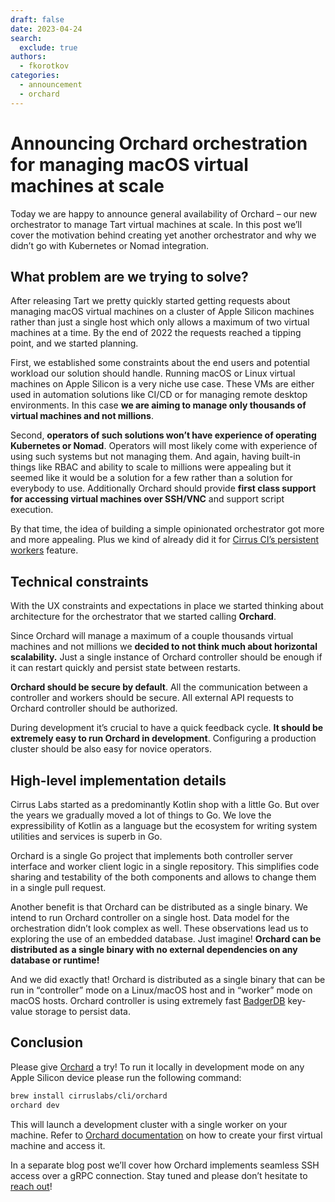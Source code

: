 ```yaml
---
draft: false
date: 2023-04-24
search:
  exclude: true
authors:
  - fkorotkov
categories:
  - announcement
  - orchard
---
```


# Announcing Orchard orchestration for managing macOS virtual machines at scale

Today we are happy to announce general availability of Orchard – our new orchestrator to manage Tart virtual machines at scale.
In this post we’ll cover the motivation behind creating yet another orchestrator and why we didn’t go with Kubernetes or Nomad integration.

## What problem are we trying to solve?

After releasing Tart we pretty quickly started getting requests about managing macOS virtual machines on a cluster of
Apple Silicon machines rather than just a single host which only allows a maximum of two virtual machines at a time.
By the end of 2022 the requests reached a tipping point, and we started planning.

<!-- more -->

First, we established some constraints about the end users and potential workload our solution should handle.
Running macOS or Linux virtual machines on Apple Silicon is a very niche use case. These VMs are either used in
automation solutions like CI/CD or for managing remote desktop environments. In this case **we are aiming to manage
only thousands of virtual machines and not millions**.

Second, **operators of such solutions won’t have experience of operating Kubernetes or Nomad**. Operators will most likely
come with experience of using such systems but not managing them. And again, having built-in things like RBAC and
ability to scale to millions were appealing but it seemed like it would be a solution for a few rather than a solution
for everybody to use. Additionally Orchard should provide **first class support for accessing virtual machines over SSH/VNC**
and support script execution.

By that time, the idea of building a simple opinionated orchestrator got more and more appealing. Plus we kind of already did it
for [Cirrus CI’s persistent workers](https://cirrus-ci.org/guide/persistent-workers/) feature.

## Technical constraints

With the UX constraints and expectations in place we started thinking about architecture for the orchestrator that we
started calling **Orchard**.

Since Orchard will manage a maximum of a couple thousands virtual machines and not millions we **decided to not think much
about horizontal scalability.** Just a single instance of Orchard controller should be enough if it can restart quickly and
persist state between restarts.

**Orchard should be secure by default**. All the communication between a controller and workers should be secure.
All external API requests to Orchard controller should be authorized.

During development it’s crucial to have a quick feedback cycle. **It should be extremely easy to run Orchard in development**.
Configuring a production cluster should be also easy for novice operators.

## High-level implementation details

Cirrus Labs started as a predominantly Kotlin shop with a little Go. But over the years we gradually moved a lot of things to Go.
We love the expressibility of Kotlin as a language but the ecosystem for writing system utilities and services is superb in Go.

Orchard is a single Go project that implements both controller server interface and worker client logic in a single repository.
This simplifies code sharing and testability of the both components and allows to change them in a single pull request.

Another benefit is that Orchard can be distributed as a single binary. We intend to run Orchard controller on a single host.
Data model for the orchestration didn’t look complex as well. These observations lead us to exploring the use of an embedded database.
Just imagine! **Orchard can be distributed as a single binary with no external dependencies on any database or runtime!**

And we did exactly that! Orchard is distributed as a single binary that can be run in “controller” mode on a Linux/macOS host and
in “worker” mode on macOS hosts. Orchard controller is using extremely fast [BadgerDB](https://dgraph.io/docs/badger/) key-value storage to persist data.

## Conclusion

Please give [Orchard](https://github.com/cirruslabs/orchard) a try! To run it locally in development mode on any Apple Silicon device
please run the following command:

```bash
brew install cirruslabs/cli/orchard
orchard dev
```

This will launch a development cluster with a single worker on your machine. Refer to [Orchard documentation](https://github.com/cirruslabs/orchard#creating-virtual-machines)
on how to create your first virtual machine and access it.

In a separate blog post we’ll cover how Orchard implements seamless SSH access over a gRPC connection.
Stay tuned and please don’t hesitate to [reach out](https://github.com/cirruslabs/orchard/discussions/landing)! 
